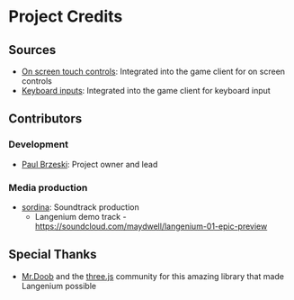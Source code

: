 # Project Credits

## Sources

- [On screen touch controls](https://github.com/mese79/TouchControls): Integrated into the game client for on screen controls
- [Keyboard inputs](https://github.com/jeromeetienne/threex.keyboardstate): Integrated into the game client for keyboard input

## Contributors

### Development

- [Paul Brzeski](https://github.com/OpenStudiosCo/Langenium): Project owner and lead


### Media production

- [sordina](https://soundcloud.com/maydwell): Soundtrack production
    - Langenium demo track - https://soundcloud.com/maydwell/langenium-01-epic-preview

## Special Thanks

- [Mr.Doob](https://github.com/mrdoob) and the [three.js](https://threejs.org/) community for this amazing library that made Langenium possible

